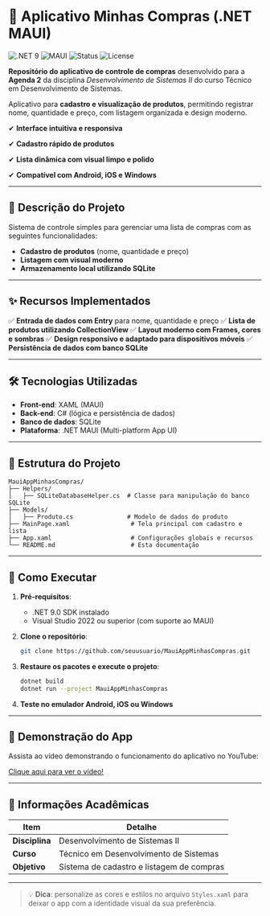 # 🛒 Aplicativo Minhas Compras (.NET MAUI)

![.NET 9](https://img.shields.io/badge/.NET-9.0-blueviolet)
![MAUI](https://img.shields.io/badge/Mobile-MAUI-ff69b4)
![Status](https://img.shields.io/badge/Status-Concluído-brightgreen)
![License](https://img.shields.io/badge/Licença-MIT-blue)

**Repositório do aplicativo de controle de compras** desenvolvido para a **Agenda 2** da disciplina *Desenvolvimento de Sistemas II* do curso Técnico em Desenvolvimento de Sistemas.

Aplicativo para **cadastro e visualização de produtos**, permitindo registrar nome, quantidade e preço, com listagem organizada e design moderno.

✔ **Interface intuitiva e responsiva**

✔ **Cadastro rápido de produtos**

✔ **Lista dinâmica com visual limpo e polido**

✔ **Compatível com Android, iOS e Windows**

---

## 📝 Descrição do Projeto

Sistema de controle simples para gerenciar uma lista de compras com as seguintes funcionalidades:

* **Cadastro de produtos** (nome, quantidade e preço)
* **Listagem com visual moderno**
* **Armazenamento local utilizando SQLite**

---

## ✨ Recursos Implementados

✅ **Entrada de dados com Entry** para nome, quantidade e preço
✅ **Lista de produtos utilizando CollectionView**
✅ **Layout moderno com Frames, cores e sombras**
✅ **Design responsivo e adaptado para dispositivos móveis**
✅ **Persistência de dados com banco SQLite**

---

## 🛠 Tecnologias Utilizadas

* **Front-end**: XAML (MAUI)
* **Back-end**: C# (lógica e persistência de dados)
* **Banco de dados**: SQLite
* **Plataforma**: .NET MAUI (Multi-platform App UI)

---

## 📂 Estrutura do Projeto

```
MauiAppMinhasCompras/  
├── Helpers/  
│   ├── SQLiteDatabaseHelper.cs  # Classe para manipulação do banco SQLite  
├── Models/  
│   ├── Produto.cs               # Modelo de dados do produto  
├── MainPage.xaml                 # Tela principal com cadastro e lista  
├── App.xaml                      # Configurações globais e recursos  
└── README.md                     # Esta documentação  
```

---

## 🚀 Como Executar

1. **Pré-requisitos**:

   * .NET 9.0 SDK instalado
   * Visual Studio 2022 ou superior (com suporte ao MAUI)

2. **Clone o repositório**:

   ```bash
   git clone https://github.com/seuusuario/MauiAppMinhasCompras.git
   ```

3. **Restaure os pacotes e execute o projeto**:

   ```bash
   dotnet build
   dotnet run --project MauiAppMinhasCompras
   ```

4. **Teste no emulador Android, iOS ou Windows**

---

## 🎥 Demonstração do App

Assista ao vídeo demonstrando o funcionamento do aplicativo no YouTube:

<a href="https://www.seulink.com](https://youtu.be/rrAKNwuhrpI" target="_blank">Clique aqui para ver o vídeo!</a>

---

## 📌 Informações Acadêmicas

| Item           | Detalhe                                   |
| -------------- | ----------------------------------------- |
| **Disciplina** | Desenvolvimento de Sistemas II            |
| **Curso**      | Técnico em Desenvolvimento de Sistemas    |
| **Objetivo**   | Sistema de cadastro e listagem de compras |

---

> 💡 **Dica**: personalize as cores e estilos no arquivo `Styles.xaml` para deixar o app com a identidade visual da sua preferência.
